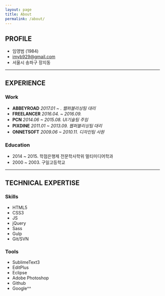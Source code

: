 ```yaml
---
layout: page
title: About
permalink: /about/
---
```




## PROFILE

- 임영범 (1984)
- imyb929@gmail.com
- 서울시 송파구 장지동




***





## EXPERIENCE

### Work

- **ABBEYROAD**
  *2017.01 ~ . 웹퍼블리싱팀 대리*
- **FREELANCER**
  *2016.04. ~ 2016.09.*
- **PCN**
  *2014.06 ~ 2015.08. UI기술팀 주임*
- **PIXDINE**
  *2011.01 ~ 2013.09. 웹퍼블리싱팀 대리*
- **ONNETSOFT**
  *2009.06 ~ 2010.11. 디자인팀 사원*


### Education
- 2014 ~ 2015. 학점은행제 전문학사학위 멀티미디어학과
- 2000 ~ 2003. 구일고등학교





***





## TECHNICAL EXPERTISE

### Skills
- HTML5
- CSS3
- JS
- jQuery
- Sass
- Gulp
- Git/SVN

### Tools
- SublimeText3
- EditPlus
- Eclipse
- Adobe Photoshop
- Github
- Google^^
